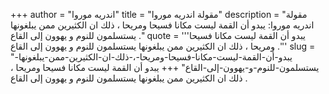 +++
author = "اندريه موروا"
title = "مقولة اندريه موروا"
description = "مقولة اندريه موروا: يبدو أن القمة ليست مكانا فسيحا ومريحا ، ذلك ان الكثيرين ممن يبلغونها يستسلمون للنوم و يهوون إلى القاع ."
quote = '''يبدو أن القمة ليست مكانا فسيحا ومريحا ، ذلك ان الكثيرين ممن يبلغونها يستسلمون للنوم و يهوون إلى القاع .'''
slug = "يبدو-أن-القمة-ليست-مكانا-فسيحا-ومريحا-،-ذلك-ان-الكثيرين-ممن-يبلغونها-يستسلمون-للنوم-و-يهوون-إلى-القاع"
+++
يبدو أن القمة ليست مكانا فسيحا ومريحا ، ذلك ان الكثيرين ممن يبلغونها يستسلمون للنوم و يهوون إلى القاع .

